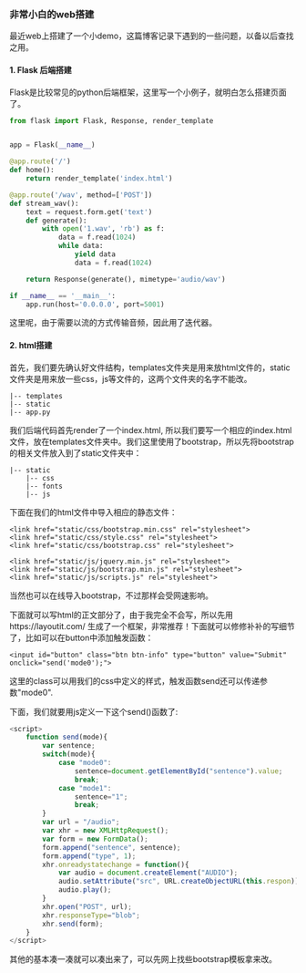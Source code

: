 ### 非常小白的web搭建

最近web上搭建了一个小demo，这篇博客记录下遇到的一些问题，以备以后查找之用。


#### 1. Flask 后端搭建

Flask是比较常见的python后端框架，这里写一个小例子，就明白怎么搭建页面了。


```python
from flask import Flask, Response, render_template


app = Flask(__name__)

@app.route('/')
def home():
    return render_template('index.html')

@app.route('/wav', method=['POST'])
def stream_wav():
    text = request.form.get('text')
    def generate():
        with open('1.wav', 'rb') as f:
            data = f.read(1024)
            while data:
                yield data
                data = f.read(1024)

    return Response(generate(), mimetype='audio/wav')

if __name__ == '__main__':
    app.run(host='0.0.0.0', port=5001)

```

这里呢，由于需要以流的方式传输音频，因此用了迭代器。

#### 2. html搭建

首先，我们要先确认好文件结构，templates文件夹是用来放html文件的，static文件夹是用来放一些css，js等文件的，这两个文件夹的名字不能改。
```
|-- templates
|-- static
|-- app.py
```
我们后端代码首先render了一个index.html, 所以我们要写一个相应的index.html文件，放在templates文件夹中。我们这里使用了bootstrap，所以先将bootstrap的相关文件放入到了static文件夹中：

```
|-- static
    |-- css
    |-- fonts
    |-- js
```

下面在我们的html文件中导入相应的静态文件：

```
<link href="static/css/bootstrap.min.css" rel="stylesheet">
<link href="static/css/style.css" rel="stylesheet">
<link href="static/css/bootstrap.css" rel="stylesheet">

<link href="static/js/jquery.min.js" rel="stylesheet">
<link href="static/js/bootstrap.min.js" rel="stylesheet">
<link href="static/js/scripts.js" rel="stylesheet">

```

当然也可以在线导入bootstrap，不过那样会受网速影响。

下面就可以写html的正文部分了，由于我完全不会写，所以先用https://layoutit.com/ 生成了一个框架，非常推荐！下面就可以修修补补的写细节了，比如可以在button中添加触发函数：

```
<input id="button" class="btn btn-info" type="button" value="Submit" onclick="send('mode0');">
```

这里的class可以用我们的css中定义的样式，触发函数send还可以传递参数"mode0".

下面，我们就要用js定义一下这个send()函数了:

```javascript
<script>
    function send(mode){
        var sentence;
        switch(mode){
            case "mode0":
                sentence=document.getElementById("sentence").value;
                break;
            case "mode1":
                sentence="1";
                break;
        }
        var url = "/audio";
        var xhr = new XMLHttpRequest();
        var form = new FormData();
        form.append("sentence", sentence);
        form.append("type", 1);
        xhr.onreadystatechange = function(){
            var audio = document.createElement("AUDIO");
            audio.setAttribute("src", URL.createObjectURL(this.respon));
            audio.play();
        }
        xhr.open("POST", url);
        xhr.responseType="blob";
        xhr.send(form);
    }
</script>
```

其他的基本凑一凑就可以凑出来了，可以先网上找些bootstrap模板拿来改。